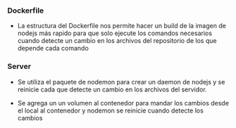 ### Dockerfile
* La estructura del Dockerfile nos permite hacer un build de la imagen de nodejs más rapido para que solo ejecute los comandos necesarios cuando detecte un cambio en los archivos del repositorio de los que depende cada comando

### Server
* Se utiliza el paquete de nodemon para crear un daemon de nodejs y se reinicie cada que detecte un cambio en los archivos del servidor.

* Se agrega un un volumen al contenedor para mandar los cambios desde el local al contenedor y nodemon se reinicie cuando detecte los cambios
